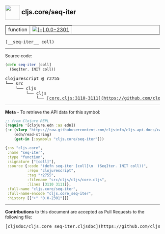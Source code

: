 ## <img width="48px" valign="middle" src="http://i.imgur.com/Hi20huC.png"> cljs.core/seq-iter

 <table border="1">
<tr>

<td>function</td>
<td><a href="https://github.com/cljsinfo/cljs-api-docs/tree/0.0-2301"><img valign="middle" alt="[+] 0.0-2301" src="https://img.shields.io/badge/+-0.0--2301-lightgrey.svg"></a> </td>
</tr>
</table>

 <samp>
(__seq-iter__ coll)<br>
</samp>

---





Source code:

```clj
(defn seq-iter [coll]
  (SeqIter. INIT coll))
```

 <pre>
clojurescript @ r2755
└── src
    └── cljs
        └── cljs
            └── <ins>[core.cljs:3110-3111](https://github.com/clojure/clojurescript/blob/r2755/src/cljs/cljs/core.cljs#L3110-L3111)</ins>
</pre>


---

__Meta__ - To retrieve the API data for this symbol:

```clj
;; from Clojure REPL
(require '[clojure.edn :as edn])
(-> (slurp "https://raw.githubusercontent.com/cljsinfo/cljs-api-docs/catalog/cljs-api.edn")
    (edn/read-string)
    (get-in [:symbols "cljs.core/seq-iter"]))
```

```clj
{:ns "cljs.core",
 :name "seq-iter",
 :type "function",
 :signature ["[coll]"],
 :source {:code "(defn seq-iter [coll]\n  (SeqIter. INIT coll))",
          :repo "clojurescript",
          :tag "r2755",
          :filename "src/cljs/cljs/core.cljs",
          :lines [3110 3111]},
 :full-name "cljs.core/seq-iter",
 :full-name-encode "cljs.core_seq-iter",
 :history [["+" "0.0-2301"]]}

```

---

__Contributions__ to this document are accepted as Pull Requests to the following file:

 <pre>
[cljsdoc/cljs.core_seq-iter.cljsdoc](https://github.com/cljsinfo/cljs-api-docs/blob/master/cljsdoc/cljs.core_seq-iter.cljsdoc)
</pre>

